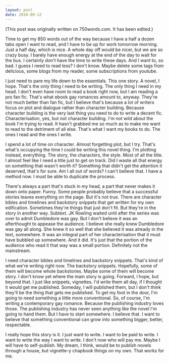 ```yaml
---
layout: post
date: 2010-09-12
--- 
```


(This post was originally written on 750words.com. It has been edited.)

Time to get my 850 words out of the way because I have a half a dozen tabs open I want to read, and I have to be up for work tomorrow morning. Just a half day, which is nice. A whole day off would be nicer, but we are so crazy busy. I barely have enough energy at the end of the day to wait for the bus. I certainly don't have the time to write these days. And I want to, so bad. I guess I need to read less? I don't know. Maybe delete some tags from delicious, some blogs from my reader, some subscriptions from youtube. 

I just need to pare my life down to the essentials. This one story. A novel, I hope. That's the only thing I need to be writing. The only thing I need in my head. I don't even have room to read a book right now, but I am reading a pro fan fic. That's what ebook gay romances amount to, anyway. They're not much better than fan fic, but I believe that's because a lot of writers focus on plot and dialogue rather than character building. Because character building is the very last thing you need to do to write a decent fic. Characterisation, yes, but not character building. I'm not wild about the book I'm trying to read. It hasn't grabbed me so much as to make me want to read to the detriment of all else. That's what I want my books to do. The ones I read and the ones I write.

I spend a lot of time on character. Almost forgetting plot, but I try. That's what's occupying the time I could be writing this novel thing. I'm plotting instead, everything. The story, the characters, the style. Most of all the title. I almost feel like I need a title just to get on track. Did I waste all that energy on something that wasn't worth it? Something that didn't get the attention it deserved, that's for sure. Am I all out of words? I can't believe that. I have a method now. I must be able to duplicate the process. 

There's always a part that's stuck in my head, a part that never makes it down onto paper. Funny. Some people probably believe that a successful stories leaves everything on the page. But it's not true. There are character bibles and timelines and backstory snippets that get written for my own edification. Sometimes they're things that just don't fit. But they're in the story in another way. Subtext. JK Rowling waited until after the series was over to admit Dumbledore was gay. But I don't believe it was an afterthought to appease the audience. I believe she really knew Dumbledore was gay all along. She knew it so well that she believed it was already in the text, somewhere. It was an integral part of her characterisation that it must have bubbled up somewhere. And it did. It's just that the portion of the audience who read it that way was a small portion. Definitely not the mainstream. 

I need character bibles and timelines and backstory snippets. That's kind of what we're writing right now. The backstory snippets. Hopefully, some of them will become whole backstories. Maybe some of them will become story. I don't know yet where the main story is going. Forward, I hope, but beyond that. I just like snippets, vignettes. I'd write them all day, if I thought it would get me published. Someday, I will published them, but I don't think they'll be the thing that gets me published. To get my foot in the door, I'm going to need something a little more conventional. So, of course, I'm writing a contemporary gay romance. Because the publishing industry loves those. The publishing industry has never seen anything like the novel I'm going to hand them. But I have to start somewhere. I believe that. I want to believe that something conventional can grow into something bigger, better, respectable. 

I really hope this story is it. I just want to write. I want to be paid to write. I want to write the way I want to write. I don't now who will pay me. Maybe I will have to self-publish. My dream, I think, would be to publish novels through a house, but vignette-y chapbook things on my own. That works for me.
